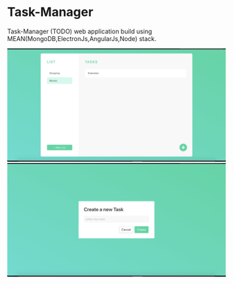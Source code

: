 # Task-Manager
Task-Manager (TODO) web application build using MEAN(MongoDB,ElectronJs,AngularJs,Node) stack.

<img src="Screenshot/Screenshot 2020-04-26 at 3.00.18 PM.png">

<img src="Screenshot/Screenshot 2020-04-26 at 3.00.25 PM.png">
